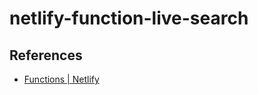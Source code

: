 # netlify-function-live-search


## References

- [Functions | Netlify](https://www.netlify.com/docs/functions/#go-lambda-functions)
